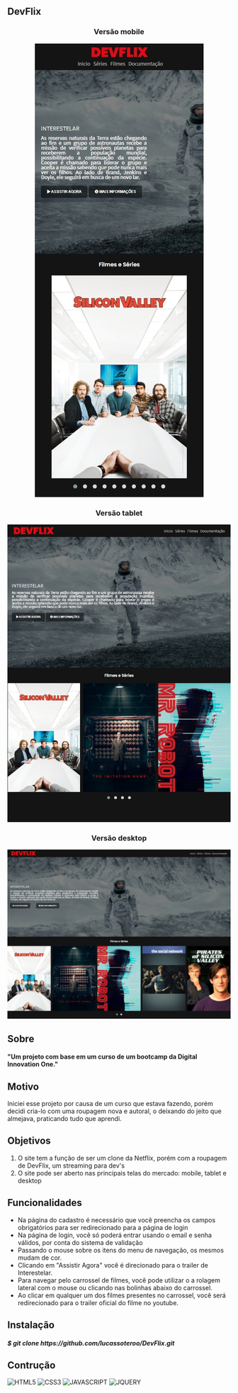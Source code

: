 <h2>DevFlix</h2>

<section>
  
  <h3 align="center">Versão mobile</h3>
  <p align="center"> <img src="./templates/mobile.jpeg"/> </p>
  
</section>

<section>
  
  <h3 align="center">Versão tablet</h3>
  <p align="center"> <img src="./templates/tablet.jpeg" /> </p>
  
</section>

<section>
  
  <h3 align="center">Versão desktop</h3>
  <p align="center"> <img src="./templates/desktop.jpeg" /> </p>  
  
</section>

<h2>Sobre</h2>

<h4>"Um projeto com base em um curso de um bootcamp da Digital Innovation One."</h4>

<h2>Motivo</h2>

<p>Iniciei esse projeto por causa de um curso que estava fazendo, porém decidi cria-lo com uma roupagem nova e autoral, o deixando do jeito que almejava, praticando tudo que aprendi.</p>

<h2>Objetivos</h2>

<ol>
    <li>O site tem a função de ser um clone da Netflix, porém com a roupagem de DevFlix, um streaming para dev's</li>
    <li>O site pode ser aberto nas principais telas do mercado: mobile, tablet e desktop</li>
</ol>

<h2>Funcionalidades</h2>

<ul>
    <li>Na página do cadastro é necessário que você preencha os campos obrigatórios para ser redirecionado para a página de login</li>
    <li>Na página de login, você só poderá entrar usando o email e senha válidos, por conta do sistema de validação</li>
    <li>Passando o mouse sobre os itens do menu de navegação, os mesmos mudam de cor.</li>
    <li>Clicando em "Assistir Agora" você é direcionado para o trailer de Interestelar.</li>
    <li>Para navegar pelo carrossel de filmes, você pode utilizar o a rolagem lateral com o mouse ou clicando nas bolinhas abaixo do carrossel.</li>
    <li>Ao clicar em qualquer um dos filmes presentes no carrossel, você será redirecionado para o trailer oficial do filme no youtube.</li>
</ul>

<h2>Instalação</h2>
  
<h5>$ git clone https://github.com/lucassoteroo/DevFlix.git</h5> 

<h2>Contrução</h2>

![HTML5](https://img.shields.io/badge/-HTML5-E34F26?style=flat-square&logo=html5&logoColor=ffffff)
![CSS3](https://img.shields.io/badge/-CSS3-1572B6?style=flat-square&logo=css3)
![JAVASCRIPT](https://img.shields.io/badge/-JAVASCRIPT-F7DF1E?style=flat-square&logo=javascript&logoColor=ffffff)
![JQUERY](https://img.shields.io/badge/-JQUERY-0769AD?style=flat-square&logo=jquery&logoColor=ffffff)
